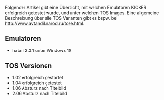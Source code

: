 Folgender Artikel gibt eine Übersicht, mit welchen Emulatoren KICKER erfolgreich getestet wurde, und unter welchen TOS Images.
Eine allgemeine Beschreibung über alle TOS Varianten gibt es bspw. bei http://www.avtandil.narod.ru/tose.html.

## Emulatoren
- hatari 2.3.1 unter Windows 10

## TOS Versionen

- 1.02 erfolgreich gestartet
- 1.04 erfolgreich getestet
- 1.06 Absturz nach Titelbild
- 2.06 Absturz nach Titelbild
